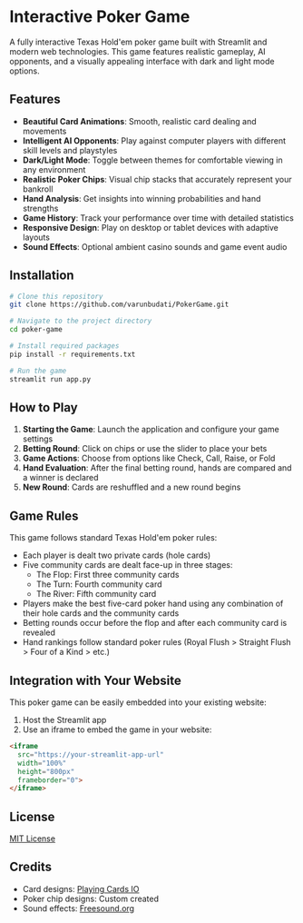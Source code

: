 # Interactive Poker Game

A fully interactive Texas Hold'em poker game built with Streamlit and modern web technologies. This game features realistic gameplay, AI opponents, and a visually appealing interface with dark and light mode options.

## Features

- **Beautiful Card Animations**: Smooth, realistic card dealing and movements
- **Intelligent AI Opponents**: Play against computer players with different skill levels and playstyles
- **Dark/Light Mode**: Toggle between themes for comfortable viewing in any environment
- **Realistic Poker Chips**: Visual chip stacks that accurately represent your bankroll
- **Hand Analysis**: Get insights into winning probabilities and hand strengths
- **Game History**: Track your performance over time with detailed statistics
- **Responsive Design**: Play on desktop or tablet devices with adaptive layouts
- **Sound Effects**: Optional ambient casino sounds and game event audio

## Installation

```bash
# Clone this repository
git clone https://github.com/varunbudati/PokerGame.git

# Navigate to the project directory
cd poker-game

# Install required packages
pip install -r requirements.txt

# Run the game
streamlit run app.py
```

## How to Play

1. **Starting the Game**: Launch the application and configure your game settings
2. **Betting Round**: Click on chips or use the slider to place your bets
3. **Game Actions**: Choose from options like Check, Call, Raise, or Fold
4. **Hand Evaluation**: After the final betting round, hands are compared and a winner is declared
5. **New Round**: Cards are reshuffled and a new round begins

## Game Rules

This game follows standard Texas Hold'em poker rules:

- Each player is dealt two private cards (hole cards)
- Five community cards are dealt face-up in three stages:
  - The Flop: First three community cards
  - The Turn: Fourth community card
  - The River: Fifth community card
- Players make the best five-card poker hand using any combination of their hole cards and the community cards
- Betting rounds occur before the flop and after each community card is revealed
- Hand rankings follow standard poker rules (Royal Flush > Straight Flush > Four of a Kind > etc.)

## Integration with Your Website

This poker game can be easily embedded into your existing website:

1. Host the Streamlit app
2. Use an iframe to embed the game in your website:
```html
<iframe
  src="https://your-streamlit-app-url"
  width="100%"
  height="800px"
  frameborder="0">
</iframe>
```

## License

[MIT License](LICENSE)

## Credits

- Card designs: [Playing Cards IO](https://playingcards.io/)
- Poker chip designs: Custom created
- Sound effects: [Freesound.org](https://freesound.org/)
